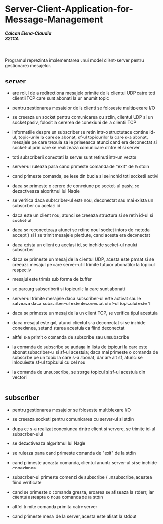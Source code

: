 # Server-Client-Application-for-Message-Management 


<h5>Calcan Elena-Claudia <br/>
321CA</h5><br>

   Programul reprezinta implementarea unui model client-server pentru gestionarea
mesajelor.<br/>


server
-------------------------------------------------------------------------------	

  - are rolul de a redirectiona mesajele primite de la clientul UDP catre toti
	clientii TCP care sunt abonati la un anumit topic
  - pentru gestionarea mesajelor de la clienti se foloseste multiplexare I/O
  - se creeaza un socket pentru comunicarea cu stdin, clientul UDP si un socket pasiv,
	folosit la cererea de conexiuni de la clientii TCP
  - informatiile despre un subscriber se retin intr-o structutace contine id-ul,
	topic-urile la care se abonat, sf-ul topicurilor la care s-a abonat, mesajele
	pe care trebuia sa le primeasca atunci cand era deconectat si socket-ul prin
	care se realizeaza comunicare dintre el si server
  - toti subscriberii conectati la server sunt retinuti intr-un vector
	
  - server-ul ruleaza pana cand primeste comanda de "exit" de la stdin
  - cand primeste comanda, se iese din bucla si se inchid toti socketii activi
	
  - daca se primeste o cerere de conexiune pe socket-ul pasiv, se dezactiveaza
	algoritmul lui Nagle
  - se verifica daca subscriber-ul este nou, deconectat sau mai exista un 
	subscriber cu acelasi id
  - daca este un client nou, atunci se creeaza structura si se retin id-ul si 
	socket-ul
  - daca se reconecteaza atunci se retine noul socket intors de metoda accept()
	si i se trimit mesajele pierdute, cand acesta era deconectat
  - daca exista un client cu acelasi id, se inchide socket-ul noului subscriber
	
  - daca se primeste un mesaj de la clientul UDP, acesta este parsat si se creeaza
	mesajul pe care server-ul il trimite tuturor abonatilor la topicul respectiv
  - mesajul este trimis sub forma de buffer 
  - se parcurg subscriberii si topicurile la care sunt abonati
  - server-ul trimite mesajele daca subscriber-ul este activat sau le salveaza daca
	subscriber-ul este deconectat si sf-ul topicului este 1

  - daca se primeste un mesaj de la un client TCP, se verifica tipul acestuia
  - daca mesajul este gol, atunci clientul s-a deconectat si se inchide conexiunea,
	setand starea acestuia ca fiind deconectat
  - altfel s-a primit o comanda de subscribe sau unsubscribe 
  - la comanda de subscribe se audaga in lista de topicuri la care este abonat 
	subscriber-ul si sf-ul acestuia; daca mai primeste o comanda de subscribe 
	pe un topic la care s-a abonat, dar are alt sf, atunci se inlocuieste sf-ul
	topicului cu cel nou
  - la comanda de unsubscribe, se sterge topicul si sf-ul acestuia din vectori <br/><br>



subscriber
-------------------------------------------------------------------------------

  - pentru gestionarea mesajelor se foloseste multiplexare I/O
  - se creeaza socketi pentru comunicarea cu server-ul si stdin
  - dupa ce s-a realizat conexiunea dintre client si servere, se trimite id-ul
	subscriber-ului
  - se dezactiveaza algoritmul lui Nagle

  - se ruleaza pana cand primeste comanda de "exit" de la stdin
  - cand primeste aceasta comanda, clientul anunta server-ul si se inchide
	conexiunea

  - subscriber-ul primeste comenzi de subscribe / unsubscribe, acestea fiind
	verificate 
  - cand se primeste o comanda gresita, eroarea se afiseaza la stderr, iar clientul
	asteapta o noua comanda de la stdin
  - altfel trimite comanda primita catre server

  - cand primeste mesaj de la server, acesta este afisat la stdout
